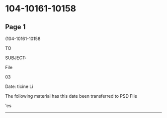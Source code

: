 # 104-10161-10158

## Page 1

(104-10161-10158

TO

SUBJECT:

File

03

Date: ticine Li

The following material has this date been transferred to PSD File

'es

---

